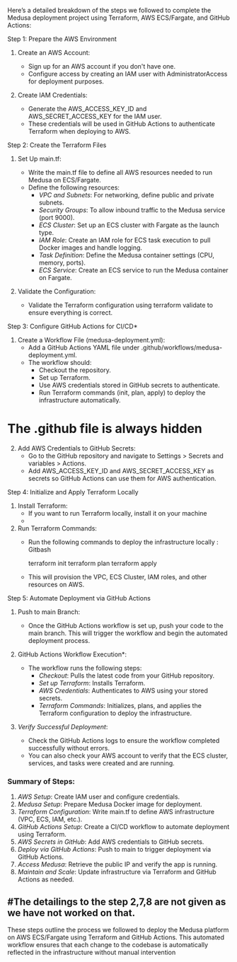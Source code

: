Here’s a detailed breakdown of the steps we followed to complete the Medusa deployment project using Terraform, AWS ECS/Fargate, and GitHub Actions:

Step 1: Prepare the AWS Environment

1. Create an AWS Account:
   - Sign up for an AWS account if you don't have one.
   - Configure access by creating an IAM user with AdministratorAccess for 
     deployment purposes.

2. Create IAM Credentials:
   - Generate the AWS_ACCESS_KEY_ID and AWS_SECRET_ACCESS_KEY for the IAM user.
   - These credentials will be used in GitHub Actions to authenticate Terraform when 
     deploying to AWS.
     
Step 2: Create the Terraform Files

1. Set Up main.tf:
   - Write the main.tf file to define all AWS resources needed to run Medusa on ECS/Fargate.
   - Define the following resources:
     - *VPC and Subnets*: For networking, define public and private subnets.
     - *Security Groups*: To allow inbound traffic to the Medusa service (port 9000).
     - *ECS Cluster*: Set up an ECS cluster with Fargate as the launch type.
     - *IAM Role*: Create an IAM role for ECS task execution to pull Docker images 
        and handle logging.
     - *Task Definition*: Define the Medusa container settings (CPU, memory, ports).
     - *ECS Service*: Create an ECS service to run the Medusa container on Fargate.
   
2. Validate the Configuration:
   - Validate the Terraform configuration using terraform validate to ensure everything is correct.

Step 3: Configure GitHub Actions for CI/CD*

1. Create a Workflow File (medusa-deployment.yml):
   - Add a GitHub Actions YAML file under .github/workflows/medusa-deployment.yml.
   - The workflow should:
     - Checkout the repository.
     - Set up Terraform.
     - Use AWS credentials stored in GitHub secrets to authenticate.
     - Run Terraform commands (init, plan, apply) to deploy the infrastructure 
       automatically.

# The .github file is always hidden

2. Add AWS Credentials to GitHub Secrets:
   - Go to the GitHub repository and navigate to Settings > Secrets and variables > Actions.
   - Add AWS_ACCESS_KEY_ID and AWS_SECRET_ACCESS_KEY as secrets so GitHub Actions can use them for AWS authentication.

Step 4: Initialize and Apply Terraform Locally 

1. Install Terraform:
   - If you want to run Terraform locally, install it on your machine 
   - 
2. Run Terraform Commands:
   - Run the following commands to deploy the infrastructure locally :
     Gitbash
     
     terraform init
     terraform plan
     terraform apply  

   - This will provision the VPC, ECS Cluster, IAM roles, and other resources on AWS.

Step 5: Automate Deployment via GitHub Actions

1. Push to main Branch:
   - Once the GitHub Actions workflow is set up, push your code to the main branch. This will trigger the workflow and begin the automated deployment process.
   
2. GitHub Actions Workflow Execution*:
   - The workflow runs the following steps:
     - *Checkout*: Pulls the latest code from your GitHub repository.
     - *Set up Terraform*: Installs Terraform.
     - *AWS Credentials*: Authenticates to AWS using your stored secrets.
     - *Terraform Commands*: Initializes, plans, and applies the Terraform 
       configuration to deploy the infrastructure.

3. *Verify Successful Deployment*:
   - Check the GitHub Actions logs to ensure the workflow completed successfully without errors.
   - You can also check your AWS account to verify that the ECS cluster, services, and tasks were created and are running.


### Summary of Steps:
1. *AWS Setup*: Create IAM user and configure credentials.
2. *Medusa Setup*: Prepare Medusa Docker image for deployment.
3. *Terraform Configuration*: Write main.tf to define AWS infrastructure (VPC, ECS, IAM, etc.).
4. *GitHub Actions Setup*: Create a CI/CD workflow to automate deployment using Terraform.
5. *AWS Secrets in GitHub*: Add AWS credentials to GitHub secrets.
6. *Deploy via GitHub Actions*: Push to main to trigger deployment via GitHub Actions.
7. *Access Medusa*: Retrieve the public IP and verify the app is running.
8. *Maintain and Scale*: Update infrastructure via Terraform and GitHub Actions as needed.

#The detailings to the step 2,7,8 are not given as we have not worked on that.
---

These steps outline the process we followed to deploy the Medusa platform on AWS ECS/Fargate using Terraform and GitHub Actions. This automated workflow ensures that each change to the codebase is automatically reflected in the infrastructure without manual intervention
